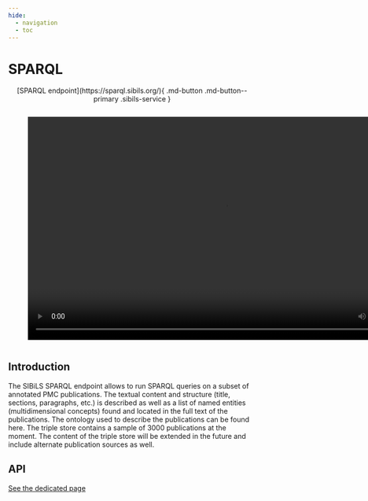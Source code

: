 ```yaml
---
hide:
  - navigation
  - toc
---
```


# SPARQL

<p style="text-align: center" markdown>
  [SPARQL endpoint](https://sparql.sibils.org/){ .md-button .md-button--primary .sibils-service }
</p>

<figure style="margin-bottom: 3em; margin-top: 2em">
    <video width="800" height="454" src="https://candy.hesge.ch/sibils-sparql.mov" controls="controls">
    </video>
    <figcaption></figcaption>
</figure>

## Introduction

The SIBiLS SPARQL endpoint allows to run SPARQL queries on a subset of annotated PMC publications. The textual content and structure (title, sections, paragraphs, etc.) is described as well as a list of named entities (multidimensional concepts) found and located in the full text of the publications. The ontology used to describe the publications can be found here. The triple store contains a sample of 3000 publications at the moment. The content of the triple store will be extended in the future and include alternate publication sources as well.


## API

[See the dedicated page](../api/sparql/index.md)
